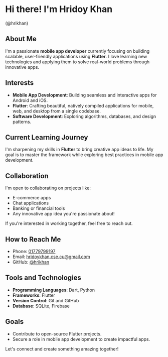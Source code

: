 # Hi there! I'm Hridoy Khan
(@hrikhan)

## About Me
I'm a passionate **mobile app developer** currently focusing on building scalable, user-friendly applications using **Flutter**. I love learning new technologies and applying them to solve real-world problems through innovative apps.

##  Interests
- **Mobile App Development**: Building seamless and interactive apps for Android and iOS.
- **Flutter**: Crafting beautiful, natively compiled applications for mobile, web, and desktop from a single codebase.
- **Software Development**: Exploring algorithms, databases, and design patterns.

##  Current Learning Journey
I'm sharpening my skills in **Flutter** to bring creative app ideas to life. My goal is to master the framework while exploring best practices in mobile app development.

##  Collaboration
I'm open to collaborating on projects like:
- E-commerce apps
- Chat applications
- Banking or financial tools
- Any innovative app idea you're passionate about!

If you're interested in working together, feel free to reach out.

##  How to Reach Me
-  Phone: [01779799197](tel:01779799197)
-  Email: [hridoykhan.cse.cu@gmail.com](mailto:hridoykhan.cse.cu@gmail.com)
-  GitHub: [@hrikhan](https://github.com/hrikhan)

##  Tools and Technologies
- **Programming Languages**: Dart, Python
- **Frameworks**: Flutter
- **Version Control**: Git and GitHub
- **Database**: SQLite, Firebase

##  Goals
- Contribute to open-source Flutter projects.
- Secure a role in mobile app development to create impactful apps.

Let's connect and create something amazing together!
